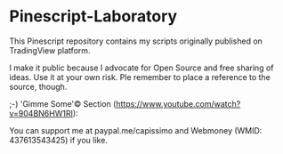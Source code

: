 # Pinescript-Laboratory
This Pinescript repository contains my scripts originally published on TradingView platform. 

I make it public because I advocate for Open Source and free sharing of ideas. Use it at your own risk. Ple remember to place a reference to the source, though.

;-) 'Gimme Some'© Section (https://www.youtube.com/watch?v=904BN6HW1RI):

You can support me at paypal.me/capissimo and Webmoney (WMID: 437613543425) if you like.
